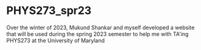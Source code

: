 # PHYS273_spr23
Over the winter of 2023, Mukund Shankar and myself developed a website that will be used during the spring 2023 semester 
to help me with TA'ing PHYS273 at the University of Maryland
